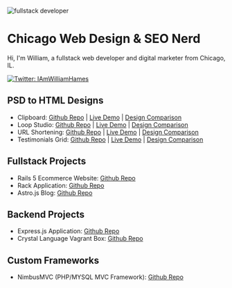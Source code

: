 ![fullstack developer](https://media4.giphy.com/media/v1.Y2lkPTc5MGI3NjExY2Nwcng3MTRjM21pb3FpYXN5cnpqdWt3MW8xZGpjMGV2Z3JvbXhyNCZlcD12MV9pbnRlcm5hbF9naWZfYnlfaWQmY3Q9Zw/8m7nAJTYvzNUh54HQm/giphy.gif)

# Chicago Web Design & SEO Nerd

Hi, I'm William, a fullstack web developer and digital marketer from Chicago, IL.

[![Twitter: IAmWilliamHames](https://img.shields.io/twitter/follow/IAmWilliamHames?style=social)](https://x.com/IAmWilliamHames)

## PSD to HTML Designs

- Clipboard: [Github Repo](https://github.com/IAmWilliamHames/clipboard) | [Live Demo](https://clipboard-design.netlify.app/) | [Design Comparison](https://www.frontendmentor.io/solutions/clipboard-landing-page-lNfyaCGYzQ)
- Loop Studio: [Github Repo](https://github.com/IAmWilliamHames/loopstudios) | [Live Demo](https://loopstudios-design.netlify.app/) | [Design Comparison](https://www.frontendmentor.io/solutions/loopstudios-landing-page-vMKvXJy9Zl)
- URL Shortening: [Github Repo](https://github.com/IAmWilliamHames/shortly) | [Live Demo](https://shortly-design.netlify.app/) | [Design Comparison](https://www.frontendmentor.io/solutions/url-shortening-api-landing-page-iE5pVhqd79)
- Testimonials Grid: [Github Repo](https://github.com/IAmWilliamHames/testimonial-grid) | [Live Demo](https://testimonial-design.netlify.app/) | [Design Comparison](https://www.frontendmentor.io/solutions/testimonials-grid-section-saQkcH6_Gn)

## Fullstack Projects

- Rails 5 Ecommerce Website: [Github Repo](https://github.com/IAmWilliamHames/estore)
- Rack Application: [Github Repo](https://github.com/IAmWilliamHames/rack_app)
- Astro.js Blog: [Github Repo](https://github.com/IAmWilliamHames/astro-blog)

## Backend Projects

- Express.js Application: [Github Repo](https://github.com/IAmWilliamHames/express-app)
- Crystal Language Vagrant Box: [Github Repo](https://github.com/IAmWilliamHames/crystal-vagrant)

## Custom Frameworks

- NimbusMVC (PHP/MYSQL MVC Framework): [Github Repo](https://github.com/IAmWilliamHames/NimbusMVC)
